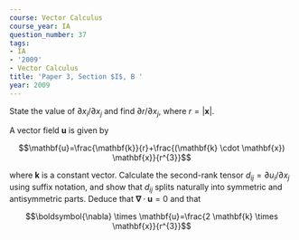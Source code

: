 ```yaml
---
course: Vector Calculus
course_year: IA
question_number: 37
tags:
- IA
- '2009'
- Vector Calculus
title: 'Paper 3, Section $I$, B '
year: 2009
---
```




State the value of $\partial x_{i} / \partial x_{j}$ and find $\partial r / \partial x_{j}$, where $r=|\mathbf{x}|$.

A vector field $\mathbf{u}$ is given by

$$\mathbf{u}=\frac{\mathbf{k}}{r}+\frac{(\mathbf{k} \cdot \mathbf{x}) \mathbf{x}}{r^{3}}$$

where $\mathbf{k}$ is a constant vector. Calculate the second-rank tensor $d_{i j}=\partial u_{i} / \partial x_{j}$ using suffix notation, and show that $d_{i j}$ splits naturally into symmetric and antisymmetric parts. Deduce that $\boldsymbol{\nabla} \cdot \mathbf{u}=0$ and that

$$\boldsymbol{\nabla} \times \mathbf{u}=\frac{2 \mathbf{k} \times \mathbf{x}}{r^{3}}$$
